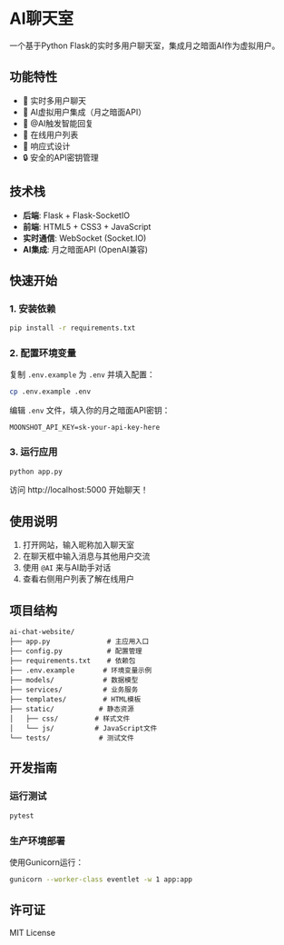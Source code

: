 # AI聊天室

一个基于Python Flask的实时多用户聊天室，集成月之暗面AI作为虚拟用户。

## 功能特性

- 🚀 实时多用户聊天
- 🤖 AI虚拟用户集成（月之暗面API）
- 💬 @AI触发智能回复
- 👥 在线用户列表
- 📱 响应式设计
- 🔒 安全的API密钥管理

## 技术栈

- **后端**: Flask + Flask-SocketIO
- **前端**: HTML5 + CSS3 + JavaScript
- **实时通信**: WebSocket (Socket.IO)
- **AI集成**: 月之暗面API (OpenAI兼容)

## 快速开始

### 1. 安装依赖

```bash
pip install -r requirements.txt
```

### 2. 配置环境变量

复制 `.env.example` 为 `.env` 并填入配置：

```bash
cp .env.example .env
```

编辑 `.env` 文件，填入你的月之暗面API密钥：

```env
MOONSHOT_API_KEY=sk-your-api-key-here
```

### 3. 运行应用

```bash
python app.py
```

访问 http://localhost:5000 开始聊天！

## 使用说明

1. 打开网站，输入昵称加入聊天室
2. 在聊天框中输入消息与其他用户交流
3. 使用 `@AI` 来与AI助手对话
4. 查看右侧用户列表了解在线用户

## 项目结构

```
ai-chat-website/
├── app.py              # 主应用入口
├── config.py           # 配置管理
├── requirements.txt    # 依赖包
├── .env.example       # 环境变量示例
├── models/            # 数据模型
├── services/          # 业务服务
├── templates/         # HTML模板
├── static/           # 静态资源
│   ├── css/         # 样式文件
│   └── js/          # JavaScript文件
└── tests/            # 测试文件
```

## 开发指南

### 运行测试

```bash
pytest
```

### 生产环境部署

使用Gunicorn运行：

```bash
gunicorn --worker-class eventlet -w 1 app:app
```

## 许可证

MIT License